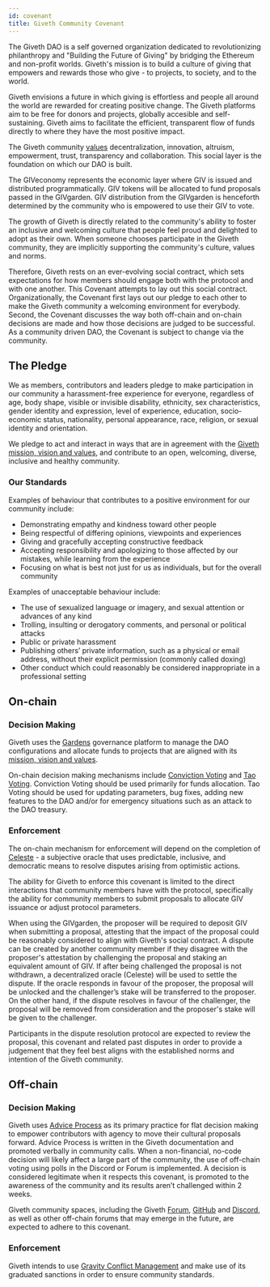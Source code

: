 ```yaml
---
id: covenant
title: Giveth Community Covenant
---
```


The Giveth DAO is a self governed organization dedicated to revolutionizing philanthropy and "Building the Future of Giving" by bridging the Ethereum and non-profit worlds. Giveth's mission is to build a culture of giving that empowers and rewards those who give - to projects, to society, and to the world.

Giveth envisions a future in which giving is effortless and people all around the world are rewarded for creating positive change. The Giveth platforms aim to be free for donors and projects, globally accesible and self-sustaining. Giveth aims to facilitate the efficient, transparent flow of funds directly to where they have the most positive impact.

The Giveth community [values](https://docs.giveth.io/whatisgiveth/) decentralization, innovation, altruism, empowerment, trust, transparency and collaboration. This social layer is the foundation on which our DAO is built.

The GIVeconomy represents the economic layer where GIV is issued and distributed programmatically. GIV tokens will be allocated to fund proposals passed in the GIVgarden. GIV distribution from the GIVgarden is henceforth determined by the community who is empowered to use their GIV to vote.

The growth of Giveth is directly related to the community's ability to foster an inclusive and welcoming culture that people feel proud and delighted to adopt as their own. When someone chooses participate in the Giveth community, they are implicitly supporting the community's culture, values and norms.

Therefore, Giveth rests on an ever-evolving social contract, which sets expectations for how members should engage both with the protocol and with one another.  This Covenant attempts to lay out this social contract. Organizationally, the Covenant first lays out our pledge to each other to make the Giveth community a welcoming environment for everybody.  Second, the Covenant discusses the way both off-chain and on-chain decisions are made and how those decisions are judged to be successful.  As a community driven DAO, the Covenant is subject to change via the community.  

## The Pledge
We as members, contributors and leaders pledge to make participation in our community a harassment-free experience for everyone, regardless of age, body shape, visible or invisible disability, ethnicity, sex characteristics, gender identity and expression, level of experience, education, socio-economic status, nationality, personal appearance, race, religion, or sexual identity and orientation.

We pledge to act and interact in ways that are in agreement with the [Giveth mission, vision and values](https://docs.giveth.io/whatisgiveth/), and contribute to an open, welcoming, diverse, inclusive and healthy community.

### Our Standards
Examples of behaviour that contributes to a positive environment for our community include: 
- Demonstrating empathy and kindness toward other people 
- Being respectful of differing opinions, viewpoints and experiences 
- Giving and gracefully accepting constructive feedback 
- Accepting responsibility and apologizing to those affected by our mistakes, while learning from the experience 
- Focusing on what is best not just for us as individuals, but for the overall community

Examples of unacceptable behaviour include: 
- The use of sexualized language or imagery, and sexual attention or advances of any kind 
- Trolling, insulting or derogatory comments, and personal or political attacks 
- Public or private harassment 
- Publishing others’ private information, such as a physical or email address, without their explicit permission (commonly called doxing)
- Other conduct which could reasonably be considered inappropriate in a professional setting

## On-chain

### Decision Making

Giveth uses the [Gardens](https://1hive.gitbook.io/gardens/) governance platform to manage the DAO configurations and allocate funds to projects that are aligned with its [mission, vision and values](https://docs.giveth.io/whatisgiveth/). 

On-chain decision making mechanisms include [Conviction Voting](https://forum.tecommons.org/t/conviction-voting-tl-dr/308?u=liviade) and [Tao Voting](https://forum.tecommons.org/t/tao-voting-formerly-disputable-voting-parameters-general-discussion/267). Conviction Voting should be used primarily for funds allocation. Tao Voting should be used for updating parameters, bug fixes, adding new features to the DAO and/or for emergency situations such as an attack to the DAO treasury. 

### Enforcement

The on-chain mechanism for enforcement will depend on the completion of [Celeste](https://1hive.gitbook.io/celeste/) -  a subjective oracle that uses predictable, inclusive, and democratic means to resolve disputes arising from optimistic actions.

The ability for Giveth to enforce this covenant is limited to the direct interactions that community members have with the protocol, specifically the ability for community members to submit proposals to allocate GIV issuance or adjust protocol parameters.

When using the GIVgarden, the proposer will be required to deposit GIV when submitting a proposal, attesting that the impact of the proposal could be reasonably considered to align with Giveth's social contract. A dispute can be created by another community member if they disagree with the proposer's attestation by challenging the proposal and staking an equivalent amount of GIV. If after being challenged the proposal is not withdrawn, a decentralized oracle (Celeste) will be used to settle the dispute. If the oracle responds in favour of the proposer, the proposal will be unlocked and the challenger’s stake will be transferred to the proposer. On the other hand, if the dispute resolves in favour of the challenger, the proposal will be removed from consideration and the proposer's stake will be given to the challenger.

Participants in the dispute resolution protocol are expected to review the proposal, this covenant and related past disputes in order to provide a judgement that they feel best aligns with the established norms and intention of the Giveth community.

## Off-chain

### Decision Making

Giveth uses [Advice Process](https://docs.giveth.io/whatisgiveth/adviceProcess) as its primary practice for flat decision making to empower contributors with agency to move their cultural proposals forward.  Advice Process is written in the Giveth documentation and promoted verbally in community calls. When a non-financial, no-code decision will likely affect a large part of the community, the use of off-chain voting using polls in the Discord or Forum is implemented. A decision is considered legitimate when it respects this covenant, is promoted to the awareness of the community and its results aren’t challenged within 2 weeks. 

Giveth community spaces, including the Giveth [Forum](https://forum.giveth.io/), [GitHub](https://github.com/Giveth) and [Discord](https://discord.gg/JxF38Tj364), as well as other off-chain forums that may emerge in the future, are expected to adhere to this covenant.

### Enforcement

Giveth intends to use [Gravity Conflict Management](https://forum.tecommons.org/t/gravity-general-process/173) and make use of its graduated sanctions in order to ensure community standards.
